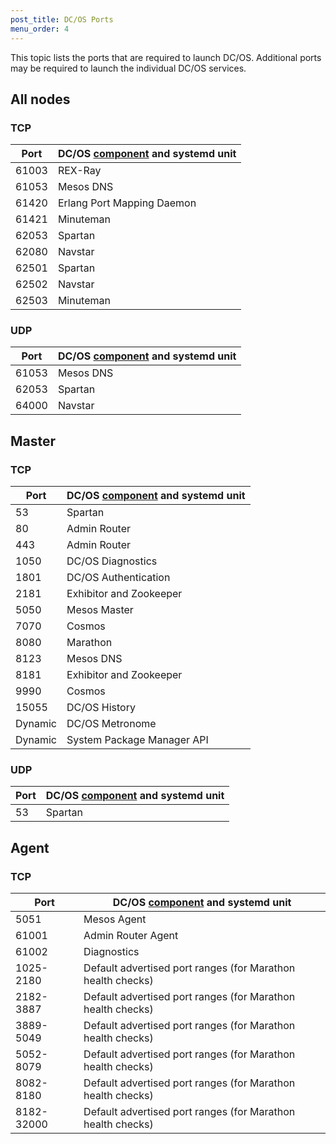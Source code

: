 ```yaml
---
post_title: DC/OS Ports
menu_order: 4
---
```


This topic lists the ports that are required to launch DC/OS. Additional ports may be required to launch the individual DC/OS services.

## All nodes

### TCP

|Port   |DC/OS [component](/docs/1.9/overview/architecture/components/) and systemd unit   | 
|---|---|
| 61003 | REX-Ray | `dcos-rexray.service` |
| 61053 | Mesos DNS | `dcos-mesos-dns.service` |
| 61420 | Erlang Port Mapping Daemon | `dcos-epmd.service` |
| 61421 | Minuteman | `dcos-minuteman.service` |
| 62053 | Spartan | `dcos-spartan.service` |
| 62080 | Navstar | `dcos-navstar.service` |
| 62501 | Spartan | `dcos-spartan.service` |
| 62502 | Navstar | `dcos-navstar.service` |
| 62503 | Minuteman | `dcos-minuteman.service` |

### UDP

|Port   |DC/OS [component](/docs/1.9/overview/architecture/components/) and systemd unit   | 
|---|---|
| 61053 | Mesos DNS | `dcos-mesos-dns.service`|
| 62053 | Spartan | `dcos-spartan.service` |
| 64000 | Navstar | `dcos-navstar.service` |

## Master

### TCP

|Port   |DC/OS [component](/docs/1.9/overview/architecture/components/) and systemd unit   | 
|---|---|
| 53    | Spartan | `dcos-spartan.service` |
| 80    | Admin Router | `dcos-adminrouter.service` |
| 443   | Admin Router | `dcos-adminrouter.service` |
| 1050  | DC/OS Diagnostics | `dcos-3dt.service` |
| 1801  | DC/OS Authentication | `dcos-oauth.service` |
| 2181  | Exhibitor and Zookeeper | `dcos-exhibitor.service` |
| 5050  | Mesos Master | `dcos-mesos-master.service` |
| 7070  | Cosmos | `dcos-cosmos.service` |
| 8080  | Marathon | `dcos-marathon.service` |
| 8123  | Mesos DNS | `dcos-mesos-dns.service` |
| 8181  | Exhibitor and Zookeeper | `dcos-exhibitor.service` |
| 9990  | Cosmos | `dcos-cosmos.service` |
| 15055 | DC/OS History | `dcos-history-service.service` |
|  Dynamic | DC/OS Metronome | `dcos-metronome.service`|
|  Dynamic | System Package Manager API | `dcos-pkgpanda-api.service` | 

### UDP

|Port   |DC/OS [component](/docs/1.9/overview/architecture/components/) and systemd unit   |
|---|---|
| 53 | Spartan | `dcos-spartan.service` |

## Agent

### TCP

|Port   |DC/OS [component](/docs/1.9/overview/architecture/components/) and systemd unit   | 
|---|---|
| 5051  |  Mesos Agent | `dcos-mesos-slave.service` |
| 61001 |  Admin Router Agent | `dcos-adminrouter-agent` |
|  61002 | Diagnostics | `dcos-3dt.service` |  
|  1025-2180 | Default advertised port ranges (for Marathon health checks) |  
|   2182-3887| Default advertised port ranges (for Marathon health checks) |  
|  3889-5049| Default advertised port ranges (for Marathon health checks) |  
| 5052-8079| Default advertised port ranges (for Marathon health checks) |  
|8082-8180| Default advertised port ranges (for Marathon health checks) |  
|8182-32000 | Default advertised port ranges (for Marathon health checks) |


